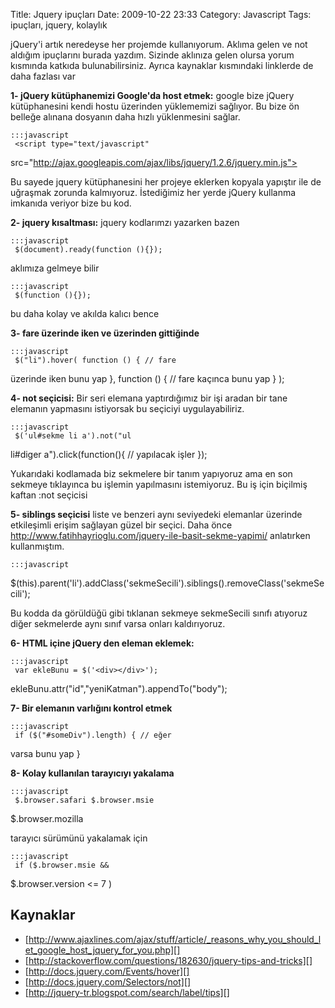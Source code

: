 Title: Jquery ipuçları
Date: 2009-10-22 23:33
Category: Javascript
Tags: ipuçları, jquery, kolaylık

jQuery'i artık neredeyse her projemde kullanıyorum. Aklıma gelen ve not
aldığım ipuçlarını burada yazdım. Sizinde aklınıza gelen olursa yorum
kısmında katkıda bulunabilirsiniz. Ayrıca kaynaklar kısmındaki linklerde
de daha fazlası var

**1- jQuery kütüphanemizi Google'da host etmek:** google bize jQuery
kütüphanesini kendi hostu üzerinden yüklememizi sağlıyor. Bu bize ön
belleğe alınana dosyanın daha hızlı yüklenmesini sağlar.

	:::javascript
	 <script type="text/javascript"
src="http://ajax.googleapis.com/ajax/libs/jquery/1.2.6/jquery.min.js"></script>
<script type="text/javascript"> $(document).ready(function() {
//isler burada }); </script> 

Bu sayede jquery kütüphanesini her projeye eklerken kopyala yapıştır ile
de uğraşmak zorunda kalmıyoruz. İstediğimiz her yerde jQuery kullanma
imkanıda veriyor bize bu kod.

**2- jquery kısaltması:** jquery kodlarımzı yazarken bazen 

	:::javascript
	 $(document).ready(function (){});


aklımıza gelmeye bilir

	:::javascript
	 $(function (){}); 

bu daha kolay ve akılda kalıcı bence

**3- fare üzerinde iken ve üzerinden gittiğinde**

	:::javascript
	 $("li").hover( function () { // fare
üzerinde iken bunu yap }, function () { // fare kaçınca bunu yap } );


**4- not seçicisi:** Bir seri elemana yaptırdığımız bir işi aradan bir
tane elemanın yapmasını istiyorsak bu seçiciyi uygulayabiliriz.

	:::javascript
	 $('ul#sekme li a').not("ul
li#diger a").click(function(){ // yapılacak işler }); 

Yukarıdaki kodlamada biz sekmelere bir tanım yapıyoruz ama en son
sekmeye tıklayınca bu işlemin yapılmasını istemiyoruz. Bu iş için
biçilmiş kaftan :not seçicisi

**5- siblings seçicisi** liste ve benzeri aynı seviyedeki elemanlar
üzerinde etkileşimli erişim sağlayan güzel bir seçici. Daha önce
http://www.fatihhayrioglu.com/jquery-ile-basit-sekme-yapimi/ anlatırken
kullanmıştım.

	:::javascript
	
$(this).parent('li').addClass('sekmeSecili').siblings().removeClass('sekmeSecili');


Bu kodda da görüldüğü gibi tıklanan sekmeye sekmeSecili sınıfı atıyoruz
diğer sekmelerde aynı sınıf varsa onları kaldırıyoruz.

**6- HTML içine jQuery den eleman eklemek:**

	:::javascript
	 var ekleBunu = $('<div></div>');
ekleBunu.attr("id","yeniKatman").appendTo("body"); 

**7- Bir elemanın varlığını kontrol etmek**

	:::javascript
	 if ($("#someDiv").length) { // eğer
varsa bunu yap } 

**8- Kolay kullanılan tarayıcıyı yakalama**

	:::javascript
	 $.browser.safari $.browser.msie
$.browser.mozilla 

tarayıcı sürümünü yakalamak için

	:::javascript
	 if ($.browser.msie &&
$.browser.version <= 7 )  

## Kaynaklar

-   [http://www.ajaxlines.com/ajax/stuff/article/_reasons_why_you_should_let_google_host_jquery_for_you.php][]
-   [http://stackoverflow.com/questions/182630/jquery-tips-and-tricks][]
-   [http://docs.jquery.com/Events/hover][]
-   [http://docs.jquery.com/Selectors/not][]
-   [http://jquery-tr.blogspot.com/search/label/tips][]

</p>

  [http://www.ajaxlines.com/ajax/stuff/article/_reasons_why_you_should_let_google_host_jquery_for_you.php]: http://www.ajaxlines.com/ajax/stuff/article/_reasons_why_you_should_let_google_host_jquery_for_you.php
  [http://stackoverflow.com/questions/182630/jquery-tips-and-tricks]: http://stackoverflow.com/questions/182630/jquery-tips-and-tricks
  [http://docs.jquery.com/Events/hover]: http://docs.jquery.com/Events/hover
  [http://docs.jquery.com/Selectors/not]: http://docs.jquery.com/Selectors/not
  [http://jquery-tr.blogspot.com/search/label/tips]: http://jquery-tr.blogspot.com/search/label/tips
